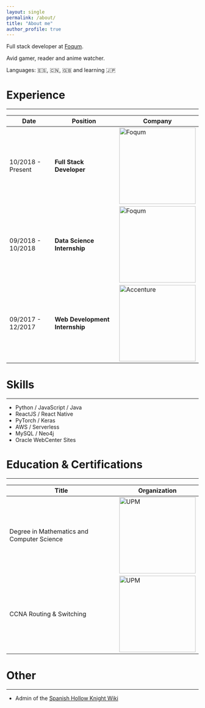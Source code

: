 ```yaml
---
layout: single
permalink: /about/
title: "About me"
author_profile: true
---
```


Full stack developer at [Foqum](https://foqum.io).

Avid gamer, reader and anime watcher.

Languages: :es:, :cn:, :uk: and learning :jp:

# Experience

---

| Date              | Position                       | Company                                                                                                                                                            |
| ----------------- | ------------------------------ | ------------------------------------------------------------------------------------------------------------------------------------------------------------------ |
| 10/2018 - Present | **Full Stack Developer**       | <a href="https://foqum.io"><img src="https://i.imgur.com/NeCw0UF.png" alt="Foqum" width="200"/></a>                                                                |
| 09/2018 - 10/2018 | **Data Science Internship**    | <a href="https://foqum.io"><img src="https://i.imgur.com/NeCw0UF.png" alt="Foqum" width="200"/></a>                                                                |
| 09/2017 - 12/2017 | **Web Development Internship** | <a href="https://www.accenture.com"><img src="https://www.appian.com/wp-content/uploads/2019/04/Acc_Logo_Black_Purple_RGB-2.png" alt="Accenture" width="200"/></a> |

# Skills

---

- Python / JavaScript / Java
- ReactJS / React Native
- PyTorch / Keras
- AWS / Serverless
- MySQL / Neo4j
- Oracle WebCenter Sites

# Education & Certifications

---

| Title                                      | Organization                                                                                                                                                                                  |
| ------------------------------------------ | --------------------------------------------------------------------------------------------------------------------------------------------------------------------------------------------- |
| Degree in Mathematics and Computer Science | <a href="https://www.upm.es"><img src="https://www.upm.es/sfs/Rectorado/Gabinete%20del%20Rector/Logos/UPM/CEI/LOGOTIPO%20leyenda%20color%20JPG%20p.png" alt="UPM" width="200"/></a>           |
| CCNA Routing & Switching                   | <a href="https://www.cisco.com"><img src="https://upload.wikimedia.org/wikipedia/commons/thumb/0/08/Cisco_logo_blue_2016.svg/1200px-Cisco_logo_blue_2016.svg.png" alt="UPM" width="200"/></a> |

# Other

---

- Admin of the [Spanish Hollow Knight Wiki](https://hollowknight.fandom.com/es/wiki/Hollow_Knight_Wiki)
